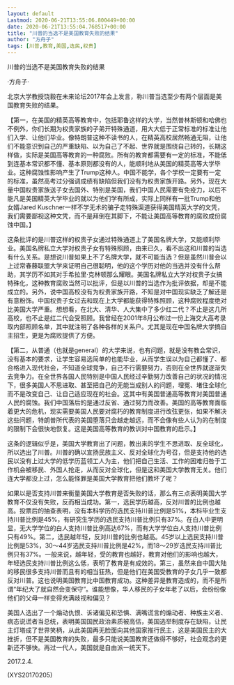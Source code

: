 ```yaml
---
layout: default
Lastmod: 2020-06-21T13:55:06.800449+00:00
date: 2020-06-21T13:55:04.768517+00:00
title: "川普的当选不是美国教育失败的结果"
author: "方舟子"
tags: [川普,教育,美国,选民,权贵]
---
```


川普的当选不是美国教育失败的结果

·方舟子·

北京大学教授饶毅在未来论坛2017年会上发言，称川普当选至少有两个层面是美国教育失败的结果。

【第一，在美国的精英高等教育中，包括耶鲁这样的大学，当然普林斯顿和哈佛也不例外，你们长期为权贵家族的子弟开特殊通道，用大大低于正常标准的标准让他们入学、让他们毕业。像特朗普这种不读书的人，在精英高校居然畅通无阻，让他们不能意识到自己的严重缺陷、以为自己了不起、世界就是围绕自己转的，长期这样做，实际是美国高等教育的一种腐败。所有的教育都需要有一定的标准，不能低到连基本常识都不懂、基本原则都没有的人，能顺利地从美国的精英高等大学毕业。这种腐蚀性影响产生了Trump这种人。中国不能学，各个学校一定要有一定的标准，虽然高考过分强调成绩有缺陷但我们没有为权贵家族开路。另外，现在大量中国权贵家族送子女去国外、特别是美国，我们中国人民需要有免疫力，以后不能凡是美国精英大学毕业的就以为他们学有所成，实际上同样有一批Trump和他女婿Jared Kuschner一样不学无术的骗子走特殊渠道获得美国精英大学的文凭，我们需要鄙视这种文凭，而不是拜倒在其脚下，不能让美国高等教育的腐败成份腐蚀中国。】

这条批评的是川普这样的权贵子女通过特殊通道上了美国名牌大学，又能顺利毕业。美国名牌私立大学对权贵子女有特殊照顾，由来已久，看不出这和川普的当选有什么关系。是想说川普如果上不了名牌大学，就不可能当选？但是虽然川普会以上过常春藤联盟大学来证明自己很聪明，他的这个学历对他的当选并没有什么帮助，其学历不如其对手希拉里·克林顿那么耀眼。美国名牌私立大学对权贵子女搞特殊化，这种教育腐败当然可以批评，但是以川普的当选作为批评依据，却是不能成立的。另外，说中国高校没有为权贵家族开路，不知是对中国现实缺乏了解还是有意粉饰。中国权贵子女过去和现在上大学都能获得特殊照顾，这种腐败程度绝对比美国大学严重。想想看，在北大、清华、人大集中了多少红二代？不止是这几所高校，也不止是红二代会受照顾。我曾经在2001年8月公布过一份上海交大高考录取内部照顾名单，其中就注明了各种各样的关系户。尤其是现在中国名牌大学搞自主招生，更是为腐败提供了方便。

【第二，从普通（也就是general）的大学来说，也有问题，就是没有教会常识，没有基本的要求，让学生容易选简单的也能毕业，从而学生误以为自己都懂了、都合格进入现代社会，不知道全球竞争，自己不行需要努力，否则在全世界就逐渐失去竞争力。在全世界各国人民特别是中国人民经过辛勤努力改善自己的状况的情况下，很多美国人不思进取、甚至把自己的无能当成别人的问题，埋冤、堵住全球化而不是改变自己、让自己适应现在的社会。这其中有美国普通高等教育对美国普通人民的腐蚀。我们中国落后的是通过反省、通过努力而改善。美国的高等教育面临着更大的危机，现实需要美国人民要对腐朽的教育制度进行改弦更张，如果不解决这些问题，特朗普所代表的美国堕落只会越走越远，而不会像有些人认为的在制度的限制下会很快地恢复。这是美国高等教育的教训对中国教育的启示。】

这条的逻辑似乎是，美国大学教育出了问题，教出来的学生不思进取、反全球化，所以选出了川普。川普的确以宣扬民族主义、反对全球化为号召，但是支持他的选民以没有上过大学的低学历蓝领工人为主，他们把自己生活、工作的困难归咎于工作机会被移民、外国人抢走，从而反对全球化，但是这和美国大学教育无关。他们连大学都没上过，怎么能怪罪是美国大学教育把他们教坏了呢？

如果以是否支持川普来衡量美国大学教育是否失败的话，那么有三点表明美国大学教育不仅没有失败，反而相当成功。第一，选民学历越高，反对川普的比例也越高。投票后的抽查表明，没有本科学历的选民支持川普比例是51%，本科毕业生支持川普比例是45%，有研究生学历的选民支持川普比例只有37%。在白人中更明显，无大学学位的白人支持川普比例高达67%，而有大学学位白人支持川普比例只有49%。第二，选民越年轻，反对川普的比例也越高。45岁以上选民支持川普比例是53%，30～44岁选民支持川普比例是42%，而18～29岁选民支持川普比例只有37%。一般来说，越年轻，受的教育也越好，教育对他们的影响也越大，年轻选民支持川普比例这么低，表明了教育是有成效的。第三，虽然来自中国大陆的移民很多支持川普而且有的相当狂热，但是他们在美国受教育的子女几乎一致都反对川普。这也说明美国教育比中国教育成功。这种差异是教育造成的，而不是所谓“年纪大了就自然会变保守”。谁能想像，华人移民的子女年老了以后，会纷纷像他们的父母一样变得充满歧视和偏见？

美国人选出了一个煽动仇恨、诉诸偏见和恐惧、满嘴谎言的煽动者、种族主义者、病态说谎者当总统，表明美国国民政治素质被高估，美国选举制度存在缺陷，让民主灯塔成了世界笑柄，从此美国再无脸面向其他国家推行民主，这是美国民主的大挫折，但不是美国教育的失败，最多只能说美国教育还做得不够好，社会观念的更新还不够快。再过一代人，美国就是自由派一统天下。

2017.2.4.

(XYS20170205)

